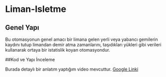# Liman-Isletme

## Genel Yapı

Bu otomasyonun genel amacı bir limana gelen yerli veya yabancı gemilerin kaydını tutup limandan demir atma zamanlarını, taşıdıkları yükleri gibi verileri kullanarak
ortaya bir istatislik koyan  otomasyondur.

##Kod ve Yapı İnceleme

Burada detaylı bir anlatım yaptığım video mevcuttur.
[Google Linki](https://drive.google.com/file/d/1O2n_XMqBUEmk5ziL4ZMu1GyvFYcZm6j-/view?usp=drivesdk)
